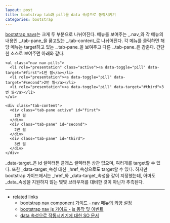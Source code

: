 ```yaml
---
layout: post
title: bootstrap tab과 pill을 data 속성으로 동작시키기
categories: bootstrap
---
```


[bootstrap navs](http://getbootstrap.com/components/#nav)는 크게 두 부분으로 나뉘어진다. 메뉴를 보여주는 _.nav_와 각 메뉴의 내용인 _.tab-pane_을 품고있는 _.tab-content_로 나뉘어진다. 각 메뉴를 클릭하면 해당 메뉴는 target하고 있는 _.tab-pane_을 보여주고 다른 _.tab-pane_은 감춘다. 간단한 소스로 보여주면 아래와 같다.

```
<ul class="nav nav-pills">
  <li role="presentation" class="active"><a data-toggle="pill" data-target="#first">1번 필</a></li>
  <li role="presentation"><a data-toggle="pill" data-target="#second">2번 필</a></li>
  <li role="presentation"><a data-toggle="pill" data-target="#third">3번 필</a></li>
</ul>

<div class="tab-content">
  <div class="tab-pane active" id="first">
    1번 필
  </div>
  <div class="tab-pane" id="second">
    2번 필
  </div>
  <div class="tab-pane" id="third">
    3번 필
  </div>
</div>
```

_data-target_은 id 셀렉터든 클래스 셀렉터든 상관 없으며, 여러개를 target할 수 있다. 또한 _data-target_속성 대신 _href_속성으로도 target할 수 있다. 하지만 bootstrap 가이드에서는 _href_와 _data-target_속성을 같이 지정했는데, 아마도 _data_속성을 지원하지 않는 몇몇 브라우저를 대비한 것이 아닌가 추측된다. 

___
* related links
  * [bootstrap nav component 가이드 - nav 메뉴의 외양 설정](http://getbootstrap.com/components/#nav)
  * [bootstrap nav js 가이드 - js 동작 및 이벤트](http://getbootstrap.com/components/#nav)
  * [data 속성으로 작동시키기에 대한 SO 문서](http://stackoverflow.com/questions/19225968/bootstrap-tab-is-not-working-when-tab-with-data-target-instead-of-href)